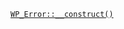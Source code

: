 <p><code><a href="https://developer.wordpress.org/reference/classes/wp_error/__construct/">WP_Error::__construct()</a></code></p>
